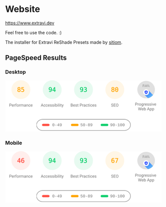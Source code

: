 # Website

https://www.extravi.dev

Feel free to use the code. :) 

The installer for Extravi ReShade Presets made by [sitiom](https://github.com/ExtraviWasTaken/SetupFile).

## PageSpeed Results

### Desktop

![Desktop](./reports/psresultdesktop.svg)

### Mobile

![Mobile](./reports/psresultmobile.svg)
